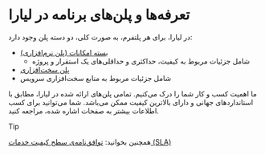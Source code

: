 # تعرفه‌ها و پلن‌های برنامه در لیارا
در لیارا، برای هر پلتفرم، به صورت کلی، دو دسته پلن وجود دارد:

- [ بسته امکانات (پلن نرم‌افزاری)](./software-plans.md)
    - شامل جزئیات مربوط به کیفیت، حداکثری و حداقلی‌های یک استقرار و پروژه
- [پلن سخت‌افزاری](./hardware-plans.md)
 - شامل جزئیات مربوط به منابع سخت‌افزاری سرویس

ما اهمیت کسب و کار شما را درک می‌کنیم. تمامی پلن‌های ارائه شده در لیارا، مطابق با استانداردهای جهانی و دارای بالاترین کیفیت ممکن می‌باشد. شما می‌توانید برای کسب اطلاعات بیشتر به صفحات اشاره شده، مراجعه کنید.

> [!TIP]
> همچنین بخوانید: [توافق‌نامه‌ی سطح کیفیت خدمات (SLA)](../../../../overview/SLAs.md)